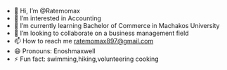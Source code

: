 - 👋 Hi, I’m @Ratemomax
- 👀 I’m interested in Accounting 
- 🌱 I’m currently learning Bachelor of Commerce in Machakos University 
- 💞️ I’m looking to collaborate on a business management field 
- 📫 How to reach me ratemomax897@gmail.com
- 😄 Pronouns: Enoshmaxwell 
- ⚡ Fun fact: swimming,hiking,volunteering cooking 

<!---
Ratemomax/Ratemomax is a ✨ special ✨ repository because its `README.md` (this file) appears on your GitHub profile.
You can click the Preview link to take a look at your changes.
--->
